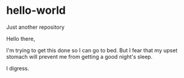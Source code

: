 # hello-world
Just another repository

Hello there,

I'm trying to get this done so I can go to bed.  But I fear that my upset stomach will prevent me from getting a good night's sleep.

I digress.
